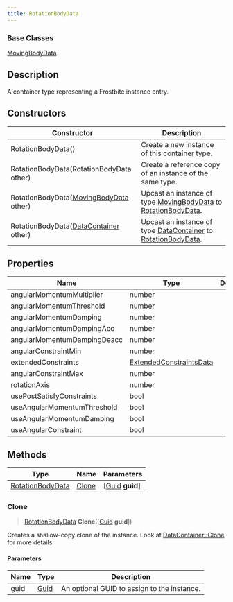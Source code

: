```yaml
---
title: RotationBodyData
---
```

### Base Classes

[MovingBodyData](MovingBodyData)

## Description

A container type representing a Frostbite instance entry.

## Constructors

| Constructor                                                                 | Description                                                                                                             |
| --------------------------------------------------------------------------- | ----------------------------------------------------------------------------------------------------------------------- |
| RotationBodyData()                                                          | Create a new instance of this container type.                                                                           |
| RotationBodyData(RotationBodyData other)                                    | Create a reference copy of an instance of the same type.                                                                |
| RotationBodyData([MovingBodyData](MovingBodyData) other)                    | Upcast an instance of type [MovingBodyData](MovingBodyData) to [RotationBodyData](RotationBodyData).                    |
| RotationBodyData([DataContainer](/vext/ref/shared/class/datacontainer) other) | Upcast an instance of type [DataContainer](/vext/ref/shared/class/datacontainer) to [RotationBodyData](RotationBodyData). |

## Properties

| Name                        | Type                                               | Description |
| --------------------------- | -------------------------------------------------- | ----------- |
| angularMomentumMultiplier   | number                                             |             |
| angularMomentumThreshold    | number                                             |             |
| angularMomentumDamping      | number                                             |             |
| angularMomentumDampingAcc   | number                                             |             |
| angularMomentumDampingDeacc | number                                             |             |
| angularConstraintMin        | number                                             |             |
| extendedConstraints         | [ExtendedConstraintsData](ExtendedConstraintsData) |             |
| angularConstraintMax        | number                                             |             |
| rotationAxis                | number                                             |             |
| usePostSatisfyConstraints   | bool                                               |             |
| useAngularMomentumThreshold | bool                                               |             |
| useAngularMomentumDamping   | bool                                               |             |
| useAngularConstraint        | bool                                               |             |

## Methods

| Type                                 | Name            | Parameters                                     |
| ------------------------------------ | --------------- | ---------------------------------------------- |
| [RotationBodyData](RotationBodyData) | [Clone](#clone) | \[[Guid](/vext/ref/shared/class/guid) **guid**\] |

### Clone

> [RotationBodyData](RotationBodyData) **Clone**(\[[Guid](/vext/ref/shared/class/guid) **guid**\])

Creates a shallow-copy clone of the instance. Look at [DataContainer::Clone](/vext/ref/shared/class/datacontainer#clone) for more details.

#### Parameters

| Name | Type         | Description                                 |
| ---- | ------------ | ------------------------------------------- |
| guid | [Guid](Guid) | An optional GUID to assign to the instance. |

